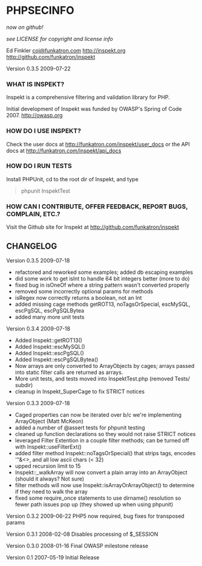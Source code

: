 # PHPSECINFO

*now on github!*

_see LICENSE for copyright and license info_

Ed Finkler
<coj@funkatron.com>
<http://inspekt.org>
<http://github.com/funkatron/inspekt>

Version 0.3.5
2009-07-22


### WHAT IS INSPEKT?

Inspekt is a comprehensive filtering and validation library for PHP.

Initial development of Inspekt was funded by OWASP's Spring of Code 2007.
<http://owasp.org>


### HOW DO I USE INSPEKT?

Check the user docs at
http://funkatron.com/inspekt/user_docs or the API docs at
http://funkatron.com/inspekt/api_docs

### HOW DO I RUN TESTS

Install PHPUnit, cd to the root dir of Inspekt, and type

> phpunit InspektTest



### HOW CAN I CONTRIBUTE, OFFER FEEDBACK, REPORT BUGS, COMPLAIN, ETC.?

Visit the Github site for Inspekt at <http://github.com/funkatron/inspekt>


## CHANGELOG
Version 0.3.5
2009-07-18
- refactored and reworked some examples; added db escaping examples
- did some work to get isInt to handle 64 bit integers better (more to do)
- fixed bug in isOneOf where a string pattern wasn't converted properly
- removed some incorrectly optional params for methods
- isRegex now correctly returns a boolean, not an Int
- added missing cage methods getROT13, noTagsOrSpecial, escMySQL, escPgSQL, escPgSQLBytea
- added many more unit tests


Version 0.3.4
2009-07-18
- Added Inspekt::getROT13()
- Added Inspekt::escMySQL()
- Added Inspekt::escPgSQL()
- Added Inspekt::escPgSQLBytea()
- Now arrays are only converted to ArrayObjects by cages; arrays passed into static filter calls are returned as arrays.
- More unit tests, and tests moved into InspektTest.php (removed Tests/ subdir)
- cleanup in Inspekt_SuperCage to fix STRICT notices

Version 0.3.3
2009-07-18
- Caged properties can now be iterated over b/c we're implementing ArrayObject (Matt McKeon)
- added a number of @assert tests for phpunit testing
- cleaned up function declarations so they would not raise STRICT notices
- leveraged Filter Extention in a couple filter methods; can be turned off with Inspekt::useFilterExt()
- added filter method Inspekt::noTagsOrSpecial() that strips tags, encodes 
'"&<>, and all low ascii chars (< 32)
- upped recursion limit to 15
- Inspekt::_walkArray will now convert a plain array into an ArrayObject (should it always? Not sure)
- filter methods will now use Inspekt::isArrayOrArrayObject() to determine if 
they need to walk the array
- fixed some require_once statements to use dirname() resolution so fewer path 
issues pop up (they showed up when using phpunit)

Version 0.3.2
2009-06-22 PHP5 now required, bug fixes for transposed params

Version 0.3.1
2008-02-08 Disables processing of $_SESSION

Version 0.3.0
2008-01-16 Final OWASP milestone release

Version 0.1
2007-05-19 Initial Release
